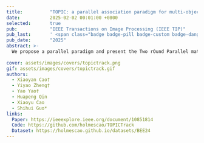 ```yaml
---
title:          "TOPIC: a parallel association paradigm for multi-object tracking under complex motions and diverse scenes"
date:           2025-02-02 00:01:00 +0800
selected:       true
pub:            "IEEE Transactions on Image Processing (IEEE TIP)"
pub_last:       ' <span class="badge badge-pill badge-custom badge-danger">SCI Q1</span>'
pub_date:       "2025"
abstract: >-
  We propose a parallel paradigm and present the Two rOund Parallel matchIng meChanism (TOPIC) to implement it. The TOPIC leverages both motion and appearance features and can adaptively select the preferable one as the assignment metric based on motion level. Moreover, we provide an Attention-based Appearance Reconstruction Module (AARM) to reconstruct appearance feature embeddings, thus enhancing the representation of appearance features.
  
cover: assets/images/covers/topictrack.png
gif: assets/images/covers/topictrack.gif
authors:
  - Xiaoyan Cao†
  - Yiyao Zheng†
  - Yao Yao†
  - Huapeng Qin
  - Xiaoyu Cao
  - Shihui Guo*
links:
  Paper: https://ieeexplore.ieee.org/document/10851814
  Code: https://github.com/holmescao/TOPICTrack
  Dataset: https://holmescao.github.io/datasets/BEE24
---
```

